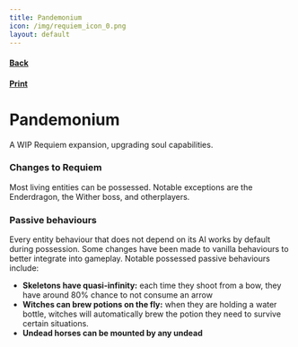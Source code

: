 ```yaml
---
title: Pandemonium
icon: /img/requiem_icon_0.png
layout: default
---
```

<div class="wiki">
	<h4><a href="javascript:window.history.back()">Back</a></h4>
	<h4><a href="javascript:print()">Print</a></h4>
	<div id="printJS-Content">
		<h1 id="pandemonium">Pandemonium</h1>
		<p>A WIP Requiem expansion, upgrading soul capabilities.</p>
		<h3 id="changes-to-requiem">Changes to Requiem</h3>
		<p>Most living entities can be possessed. Notable exceptions are the Enderdragon, the Wither boss, and otherplayers.</p>
		<h3 id="passive-behaviours">Passive behaviours</h3>
		<p>
		Every entity behaviour that does not depend on its AI works by default during possession. Some changes have
		been made to vanilla behaviours to better integrate into gameplay. Notable possessed passive behaviours
		include:
		</p>
		<ul>
			<li><strong>Skeletons have quasi-infinity:</strong> each time they shoot from a bow, they have around 80%
				chance to not consume an arrow</li>
			<li><strong>Witches can brew potions on the fly:</strong> when they are holding a water bottle, witches will
				automatically brew the potion they need to survive certain situations.</li>
			<li><strong>Undead horses can be mounted by any undead</strong></li>
		</ul>
	</div>
</div>
